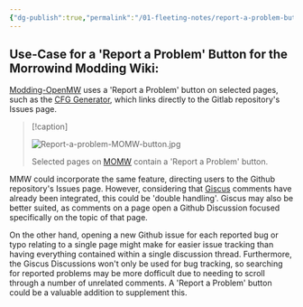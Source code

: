 ```yaml
---
{"dg-publish":true,"permalink":"/01-fleeting-notes/report-a-problem-button-for-mmw/","title":"'Report a Problem' Button for MMW","tags":["MMW-Dev/Workflow","Quartz/UI"]}
---
```


## Use-Case for a 'Report a Problem' Button for the Morrowind Modding Wiki:

[Modding-OpenMW](https://modding-openmw.com/) uses a 'Report a Problem' button on selected pages, such as the [CFG Generator](https://modding-openmw.com/cfg-generator/), which links directly to the Gitlab repository's Issues page.

> [!caption]
> 
> ![Report-a-problem-MOMW-button.jpg](/img/user/Assets/Fleeting/Report-a-problem-MOMW-button.jpg)
> 
> Selected pages on [MOMW](https://modding-openmw.com/) contain a 'Report a Problem' button.

MMW could incorporate the same feature, directing users to the Github repository's Issues page. However, considering that [Giscus](https://github.com/giscus/giscus) comments have already been integrated, this could be 'double handling'. Giscus may also be better suited, as comments on a page open a Github Discussion focused specifically on the topic of that page.

On the other hand, opening a new Github issue for each reported bug or typo relating to a single page might make for easier issue tracking than having everything contained within a single discussion thread. Furthermore, the Giscus Discussions won't only be used for bug tracking, so searching for reported problems may be more dofficult due to needing to scroll through a number of unrelated comments. A 'Report a Problem' button could be a valuable addition to supplement this.